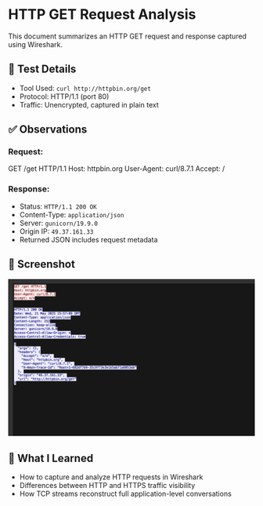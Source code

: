 # HTTP GET Request Analysis

This document summarizes an HTTP GET request and response captured using Wireshark.

## 🧪 Test Details
- Tool Used: `curl http://httpbin.org/get`
- Protocol: HTTP/1.1 (port 80)
- Traffic: Unencrypted, captured in plain text

## ✅ Observations

### Request:
GET /get HTTP/1.1
Host: httpbin.org
User-Agent: curl/8.7.1
Accept: /

### Response:
- Status: `HTTP/1.1 200 OK`
- Content-Type: `application/json`
- Server: `gunicorn/19.9.0`
- Origin IP: `49.37.161.33`
- Returned JSON includes request metadata

## 📸 Screenshot

![HTTP Stream](./screenshots/http-stream.png)

## 🧠 What I Learned
- How to capture and analyze HTTP requests in Wireshark
- Differences between HTTP and HTTPS traffic visibility
- How TCP streams reconstruct full application-level conversations

